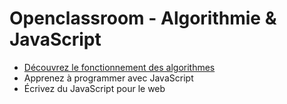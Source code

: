 # Openclassroom - Algorithmie & JavaScript
* [Découvrez le fonctionnement des algorithmes](https://openclassrooms.com/fr/courses/4366701-decouvrez-le-fonctionnement-des-algorithmes)
* Apprenez à programmer avec JavaScript
* Écrivez du JavaScript pour le web
